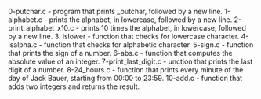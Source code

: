 0-putchar.c - program that prints _putchar, followed by a new line.
1-alphabet.c - prints the alphabet, in lowercase, followed by a new line.
2-print_alphabet_x10.c - prints 10 times the alphabet, in lowercase, followed by a new line.
3. islower - function that checks for lowercase character.
4-isalpha.c - function that checks for alphabetic character.
5-sign.c -  function that prints the sign of a number.
6-abs.c - function that computes the absolute value of an integer.
7-print_last_digit.c - unction that prints the last digit of a number.
8-24_hours.c - function that prints every minute of the day of Jack Bauer, starting from 00:00 to 23:59.
10-add.c - function that adds two integers and returns the result.
